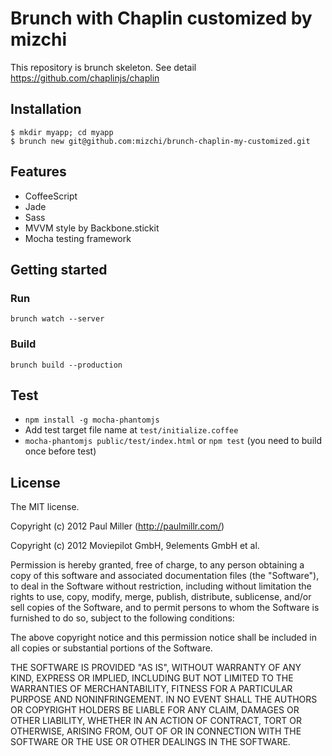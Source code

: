 # Brunch with Chaplin customized by mizchi

This repository is brunch skeleton.
See detail https://github.com/chaplinjs/chaplin

## Installation

```
$ mkdir myapp; cd myapp
$ brunch new git@github.com:mizchi/brunch-chaplin-my-customized.git
```

## Features

* CoffeeScript
* Jade
* Sass
* MVVM style by Backbone.stickit
* Mocha testing framework

## Getting started

### Run

`brunch watch --server`

### Build

`brunch build --production`

## Test

* `npm install -g mocha-phantomjs`
* Add test target file name at `test/initialize.coffee`
* `mocha-phantomjs public/test/index.html` or `npm test` (you need to build once before test)

## License
The MIT license.

Copyright (c) 2012 Paul Miller (http://paulmillr.com/)

Copyright (c) 2012 Moviepilot GmbH, 9elements GmbH et al.

Permission is hereby granted, free of charge, to any person obtaining a copy of
this software and associated documentation files (the "Software"), to deal in
the Software without restriction, including without limitation the rights to
use, copy, modify, merge, publish, distribute, sublicense, and/or sell copies
of the Software, and to permit persons to whom the Software is furnished to do
so, subject to the following conditions:

The above copyright notice and this permission notice shall be included in all
copies or substantial portions of the Software.

THE SOFTWARE IS PROVIDED "AS IS", WITHOUT WARRANTY OF ANY KIND, EXPRESS OR
IMPLIED, INCLUDING BUT NOT LIMITED TO THE WARRANTIES OF MERCHANTABILITY,
FITNESS FOR A PARTICULAR PURPOSE AND NONINFRINGEMENT. IN NO EVENT SHALL THE
AUTHORS OR COPYRIGHT HOLDERS BE LIABLE FOR ANY CLAIM, DAMAGES OR OTHER
LIABILITY, WHETHER IN AN ACTION OF CONTRACT, TORT OR OTHERWISE, ARISING FROM,
OUT OF OR IN CONNECTION WITH THE SOFTWARE OR THE USE OR OTHER DEALINGS IN THE
SOFTWARE.
